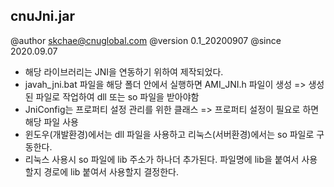 ## cnuJni.jar

@author skchae@cnuglobal.com
@version 0.1_20200907
@since 2020.09.07

* 해당 라이브러리는 JNI을 연동하기 위하여 제작되었다.
* javah_jni.bat 파일을 해당 폴더 안에서 실행하면 AMI_JNI.h 파일이 생성 => 생성된 파일로 작업하여 dll 또는 so 파일을 받아야함
* JniConfig는 프로퍼티 설정 관리를 위한 클래스 => 프로퍼티 설정이 필요로 하면 해당 파일 사용
* 윈도우(개발환경)에서는 dll 파일을 사용하고 리눅스(서버환경)에서는 so 파일로 구동한다.
* 리눅스 사용시 so 파일에 lib 주소가 하나더 추가된다. 파일명에 lib을 붙여서 사용할지 경로에 lib 붙여서 사용할지 결정한다.
